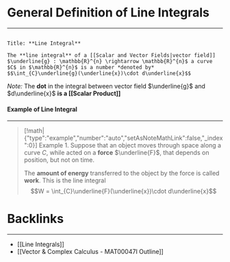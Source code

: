 # General Definition of Line Integrals
---

```ad-Definition

Title: **Line Integral**

The **line integral** of a [[Scalar and Vector Fields|vector field]] $\underline{g} : \mathbb{R}^{n} \rightarrow \mathbb{R}^{n}$ a curve $C$ in $\mathbb{R}^{n}$ is a number *denoted by*
$$\int_{C}\underline{g}(\underline{x})\cdot d\underline{x}$$
```

*Note:* The **dot** in the integral between vector field $\underline{g}$ and $d\underline{x}$ **is a [[Scalar Product]]**

#### Example of Line Integral
---
> [!math|{"type":"example","number":"auto","setAsNoteMathLink":false,"_index":0}] Example 1.
> Suppose that an object moves through space along a curve $C$, while acted on a **force** $\underline{F}$, that depends on position, but not on time.
> 
> The **amount of energy** transferred to the object by the force is called **work**. This is the line integral
> $$W = \int_{C}\underline{F}(\underline{x})\cdot d\underline{x}$$


# Backlinks
---
- [[Line Integrals]]
- [[Vector & Complex Calculus - MAT00047I Outline]]